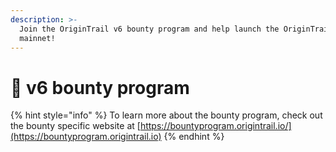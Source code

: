 ```yaml
---
description: >-
  Join the OriginTrail v6 bounty program and help launch the OriginTrail v6
  mainnet!
---
```


# 🏁 v6 bounty program

{% hint style="info" %}
To learn more about the bounty program, check out the bounty specific website at [https://bountyprogram.origintrail.io/](https://bountyprogram.origintrail.io)
{% endhint %}
